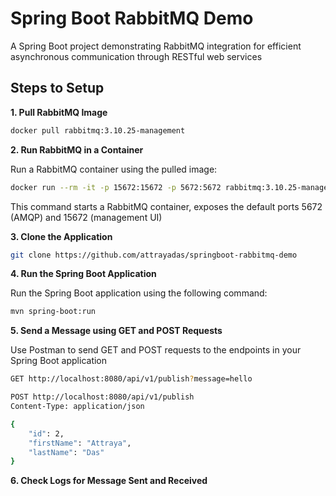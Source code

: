 # Spring Boot RabbitMQ Demo
A Spring Boot project demonstrating RabbitMQ integration for efficient asynchronous communication through RESTful web services

## Steps to Setup

**1. Pull RabbitMQ Image**

```bash
docker pull rabbitmq:3.10.25-management
```

**2. Run RabbitMQ in a Container**

Run a RabbitMQ container using the pulled image:
```bash
docker run --rm -it -p 15672:15672 -p 5672:5672 rabbitmq:3.10.25-management
```

This command starts a RabbitMQ container, exposes the default ports 5672 (AMQP) and 15672 (management UI)

**3. Clone the Application**

```bash
git clone https://github.com/attrayadas/springboot-rabbitmq-demo
```

**4. Run the Spring Boot Application**

Run the Spring Boot application using the following command:
```bash
mvn spring-boot:run
```

**5. Send a Message using GET and POST Requests**

Use Postman to send GET and POST requests to the endpoints in your Spring Boot application

```bash
GET http://localhost:8080/api/v1/publish?message=hello
```

```bash
POST http://localhost:8080/api/v1/publish
Content-Type: application/json

{
    "id": 2,
    "firstName": "Attraya",
    "lastName": "Das"
}
```

**6. Check Logs for Message Sent and Received**
